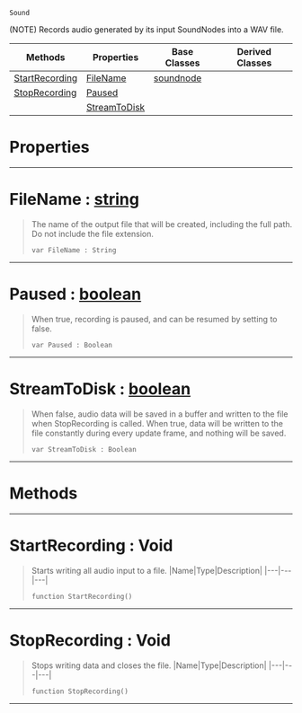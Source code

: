  `Sound`

(NOTE) Records audio generated by its input SoundNodes into a WAV file.

|Methods|Properties|Base Classes|Derived Classes|
|---|---|---|---|
|[StartRecording](recordingnode.md#startrecording-void)|[FileName](recordingnode.md#filename-zilch-engine-doc)|[soundnode](soundnode.md)| |
|[StopRecording](recordingnode.md#stoprecording-void)|[Paused](recordingnode.md#paused-zilch-engine-docum)| | |
| |[StreamToDisk](recordingnode.md#streamtodisk-zilch-engine)| | |


 #  Properties


---  
 #  FileName : [string](../nada_base_types/string.md)

> The name of the output file that will be created, including the full path. Do not include the file extension.
> ```TS:Nada
> var FileName : String


---  
 #  Paused : [boolean](../nada_base_types/boolean.md)

> When true, recording is paused, and can be resumed by setting to false.
> ```TS:Nada
> var Paused : Boolean


---  
 #  StreamToDisk : [boolean](../nada_base_types/boolean.md)

> When false, audio data will be saved in a buffer and written to the file when StopRecording is called. When true, data will be written to the file constantly during every update frame, and nothing will be saved.
> ```TS:Nada
> var StreamToDisk : Boolean


---  
 #  Methods


---  
 #  StartRecording : Void

> Starts writing all audio input to a file.
> |Name|Type|Description|
> |---|---|---|
> ```TS:Nada
> function StartRecording()
> ``` 


---  
 #  StopRecording : Void

> Stops writing data and closes the file.
> |Name|Type|Description|
> |---|---|---|
> ```TS:Nada
> function StopRecording()
> ``` 


---  
 

 